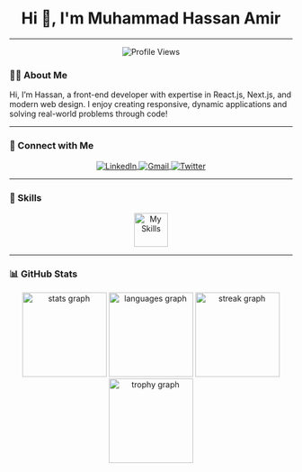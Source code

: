 <h1 align="center">Hi 👋, I'm Muhammad Hassan Amir</h1>

---

<p align="center">
	<img src="https://komarev.com/ghpvc/?username=hassanamir05&label=Profile%20views&color=0e75b6&style=flat" alt="Profile Views" />
</p>

### 💁‍♂️ About Me
<p>Hi, I’m Hassan, a front-end developer with expertise in React.js, Next.js, and modern web design. I enjoy creating responsive, dynamic applications and solving real-world problems through code!</p>

---

### 📱 Connect with Me
<p align="center">
	<a href="https://www.linkedin.com/in/muhammadhassanamir/" target="_blank">
		<img align="center" src="https://skillicons.dev/icons?i=linkedin" alt="LinkedIn">
	</a>
 	<a href="mailto:hassanamir0506@gmail.com" target="_blank">
		<img align="center" src="https://skillicons.dev/icons?i=gmail" alt="Gmail">
	</a>
	<a href="https://x.com/Hassanamir0506" target="_blank">
		<img align="center" src="https://skillicons.dev/icons?i=twitter" alt="Twitter">
	</a>
</p>

---

### 🚀 Skills
<div align="center">
<img 
  align="center" 
  height="60" 
  src="https://skillicons.dev/icons?i=nextjs,react,nodejs,express,mongodb,typescript,javascript,redux,firebase,supabase,tailwindcss,shadcn,materialui,html,css,python,bootstrap,cpp" 
  alt="My Skills"
/>

</div>

---

### 📊 GitHub Stats

<div align="center">
  <img src="https://github-readme-stats.vercel.app/api?username=hassanamir05&hide_title=false&hide_rank=false&show_icons=true&include_all_commits=true&count_private=true&disable_animations=false&theme=dark&locale=en&hide_border=false&order=1" height="150" alt="stats graph"  />
  <img src="https://github-readme-stats.vercel.app/api/top-langs?username=hassanamir05&locale=en&hide_title=false&layout=compact&card_width=320&langs_count=5&theme=dark&hide_border=false&order=2" height="150" alt="languages graph"  />
  <img src="https://streak-stats.demolab.com?user=hassanamir05&locale=en&mode=daily&theme=dark&hide_border=false&border_radius=5&order=3" height="150" alt="streak graph"  />
  <img src="https://github-profile-trophy.vercel.app?username=hassanamir05&theme=darkhub&column=-1&row=1&margin-w=8&margin-h=8&no-bg=false&no-frame=false&order=4" height="150" alt="trophy graph"  />
  <img src="https://github-readme-activity-graph


###

---

Feel free to explore my repositories and reach out for collaboration or project inquiries! 🌟
